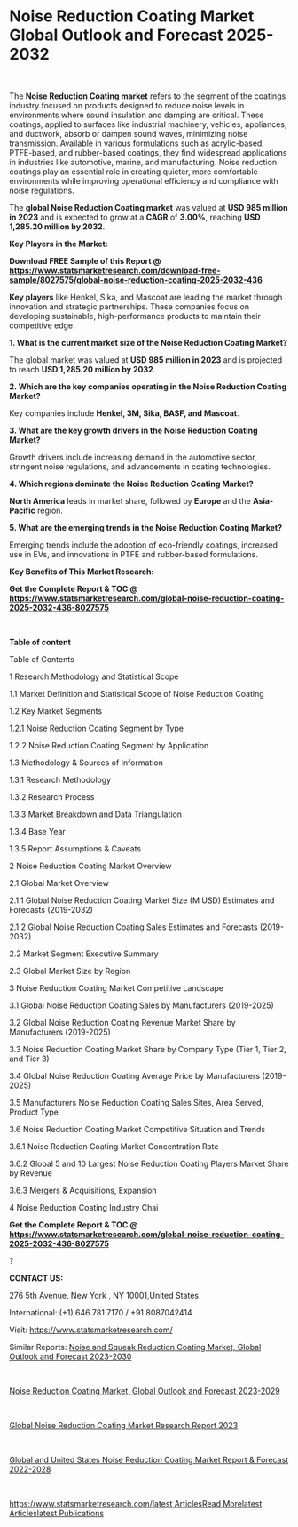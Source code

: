 <h1>Noise Reduction Coating Market Global Outlook and Forecast 2025-2032</h1><br/><p>The <strong>Noise Reduction Coating market</strong> refers to the segment of the coatings industry focused on products designed to reduce noise levels in environments where sound insulation and damping are critical. These coatings, applied to surfaces like industrial machinery, vehicles, appliances, and ductwork, absorb or dampen sound waves, minimizing noise transmission. Available in various formulations such as acrylic-based, PTFE-based, and rubber-based coatings, they find widespread applications in industries like automotive, marine, and manufacturing. Noise reduction coatings play an essential role in creating quieter, more comfortable environments while improving operational efficiency and compliance with noise regulations.</p>
 
 
 
 <p>The <strong>global Noise Reduction Coating market</strong> was valued at <strong>USD 985 million in 2023</strong> and is expected to grow at a <strong>CAGR</strong> of <strong>3.00%</strong>, reaching <strong>USD 1,285.20 million by 2032</strong>.</p>
 
 
 
 <p><strong><strong>Key Players</strong> in the Market:</strong></p>
 
 
 
 <p><strong>Download FREE Sample of this Report @ <a href="https://www.statsmarketresearch.com/download-free-sample/8027575/global-noise-reduction-coating-2025-2032-436">https://www.statsmarketresearch.com/download-free-sample/8027575/global-noise-reduction-coating-2025-2032-436</a></strong></p>
 
 
 
 <p><strong>Key players</strong> like Henkel, Sika, and Mascoat are leading the market through innovation and strategic partnerships. These companies focus on developing sustainable, high-performance products to maintain their competitive edge.</p>
 
 
 
 <p><strong>1. What is the current market size of the Noise Reduction Coating Market?</strong></p>
 
 
 
 <p>The global market was valued at <strong>USD 985 million in 2023</strong> and is projected to reach <strong>USD 1,285.20 million by 2032</strong>.</p>
 
 
 
 <p><strong>2. Which are the key companies operating in the Noise Reduction Coating Market?</strong></p>
 
 
 
 <p>Key companies include <strong>Henkel, 3M, Sika, BASF, and Mascoat</strong>.</p>
 
 
 
 <p><strong>3. What are the key growth drivers in the Noise Reduction Coating Market?</strong></p>
 
 
 
 <p>Growth drivers include increasing demand in the automotive sector, stringent noise regulations, and advancements in coating technologies.</p>
 
 
 
 <p><strong>4. Which regions dominate the Noise Reduction Coating Market?</strong></p>
 
 
 
 <p><strong>North America</strong> leads in market share, followed by <strong>Europe</strong> and the <strong>Asia-Pacific</strong> region.</p>
 
 
 
 <p><strong>5. What are the emerging trends in the Noise Reduction Coating Market?</strong></p>
 
 
 
 <p>Emerging trends include the adoption of eco-friendly coatings, increased use in EVs, and innovations in PTFE and rubber-based formulations.</p>
 
 
 
 <p><strong>Key Benefits of This Market Research:</strong></p>
 
 
 
 <div><b>Get the Complete Report & TOC @ <a href="https://www.statsmarketresearch.com/global-noise-reduction-coating-2025-2032-436-8027575">https://www.statsmarketresearch.com/global-noise-reduction-coating-2025-2032-436-8027575</a></b></div>
 
 
 
 <p><br />
 
 <b>Table of content</b></p>
 
 
 
 <p>Table of Contents<br />
 
 1 Research Methodology and Statistical Scope<br />
 
 1.1 Market Definition and Statistical Scope of Noise Reduction Coating<br />
 
 1.2 Key Market Segments<br />
 
 1.2.1 Noise Reduction Coating Segment by Type<br />
 
 1.2.2 Noise Reduction Coating Segment by Application<br />
 
 1.3 Methodology & Sources of Information<br />
 
 1.3.1 Research Methodology<br />
 
 1.3.2 Research Process<br />
 
 1.3.3 Market Breakdown and Data Triangulation<br />
 
 1.3.4 Base Year<br />
 
 1.3.5 Report Assumptions & Caveats<br />
 
 2 Noise Reduction Coating Market Overview<br />
 
 2.1 Global Market Overview<br />
 
 2.1.1 Global Noise Reduction Coating Market Size (M USD) Estimates and Forecasts (2019-2032)<br />
 
 2.1.2 Global Noise Reduction Coating Sales Estimates and Forecasts (2019-2032)<br />
 
 2.2 Market Segment Executive Summary<br />
 
 2.3 Global Market Size by Region<br />
 
 3 Noise Reduction Coating Market Competitive Landscape<br />
 
 3.1 Global Noise Reduction Coating Sales by Manufacturers (2019-2025)<br />
 
 3.2 Global Noise Reduction Coating Revenue Market Share by Manufacturers (2019-2025)<br />
 
 3.3 Noise Reduction Coating Market Share by Company Type (Tier 1, Tier 2, and Tier 3)<br />
 
 3.4 Global Noise Reduction Coating Average Price by Manufacturers (2019-2025)<br />
 
 3.5 Manufacturers Noise Reduction Coating Sales Sites, Area Served, Product Type<br />
 
 3.6 Noise Reduction Coating Market Competitive Situation and Trends<br />
 
 3.6.1 Noise Reduction Coating Market Concentration Rate<br />
 
 3.6.2 Global 5 and 10 Largest Noise Reduction Coating Players Market Share by Revenue<br />
 
 3.6.3 Mergers & Acquisitions, Expansion<br />
 
 4 Noise Reduction Coating Industry Chai</p>
 
 
 
 <div><b>Get the Complete Report & TOC @ <a href="https://www.statsmarketresearch.com/global-noise-reduction-coating-2025-2032-436-8027575">https://www.statsmarketresearch.com/global-noise-reduction-coating-2025-2032-436-8027575</a></b></div>
 
 
 
 <p>? </p>
 
 
 
 <p><b>CONTACT US:</b><br />
 
 276 5th Avenue, New York , NY 10001,United States<br />
 
 International: (+1) 646 781 7170 / +91 8087042414<br />
 
 Visit: <a href="https://www.statsmarketresearch.com/">https://www.statsmarketresearch.com/</a><br />
 
 Similar Reports: <a href="https://www.statsmarketresearch.com/global-noise-reduction-coating-2025-2032-436-8027575">Noise and Squeak Reduction Coating Market, Global Outlook and Forecast 2023-2030</a><br />
 
 <br />
 
 <a href="https://www.statsmarketresearch.com/global-noise-reduction-coating-2025-2032-436-8027575">Noise Reduction Coating Market, Global Outlook and Forecast 2023-2029</a><br />
 
 <br />
 
 <a href="https://www.statsmarketresearch.com/global-noise-reduction-coating-2025-2032-436-8027575">Global Noise Reduction Coating Market Research Report 2023</a><br />
 
 <br />
 
 <a href="https://www.statsmarketresearch.com/global-noise-reduction-coating-2025-2032-436-8027575">Global and United States Noise Reduction Coating Market Report & Forecast 2022-2028</a><br />
 
 <br />
 
 <a href="https://gyeongbokgung.com">https://www.statsmarketresearch.com/</a><a href="https://hallyeomaritime.com">latest Articles</a><a href="https://jingwansa.com">Read More</a><a href="https://nguoiviet.jp/">latest Articles</a><a href="https://www.intelmarketresearch.com/">latest Publications</a></p>